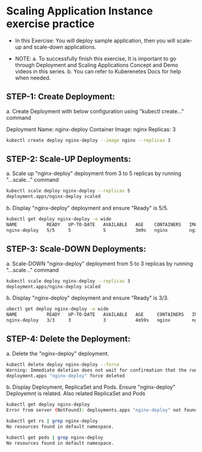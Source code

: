 # Scaling Application Instance **exercise practice**

- In this Exercise:
You will deploy sample application, then you will scale-up and scale-down applications.

- NOTE: 
a. To successfully finish this exercise, It is important to go through Deployment and Scaling Applications Concept and Demo videos in this series.
b. You can refer to Kuberenetes Docs for help when needed.

STEP-1: Create Deployment:
--------------------------
a. Create Deployment with below configuration using "kubectl create..." command

Deployment Name: nginx-deploy
Container Image: nginx
Replicas: 3

```bash
kubectl create deploy nginx-deploy --image nginx --replicas 3
```

STEP-2: Scale-UP Deployments:
-----------------------------
a. Scale up "nginx-deploy" deployment from 3 to 5 replicas by running "...scale..." command

```bash
kubectl scale deploy nginx-deploy --replicas 5
deployment.apps/nginx-deploy scaled
```


b. Display "nginx-deploy" deployment and ensure "Ready" is 5/5.

```bash
kubectl get deploy nginx-deploy -o wide
NAME           READY   UP-TO-DATE   AVAILABLE   AGE    CONTAINERS   IMAGES   SELECTOR
nginx-deploy   5/5     5            5           3m9s   nginx        nginx    app=nginx-deploy
```

STEP-3: Scale-DOWN Deployments:
-------------------------------
a. Scale-DOWN "nginx-deploy" deployment from 5 to 3 replicas by running "...scale..." command

```bash
kubectl scale deploy nginx-deploy --replicas 3
deployment.apps/nginx-deploy scaled
```

b. Display "nginx-deploy" deployment and ensure "Ready" is 3/3.

```bash
ubectl get deploy nginx-deploy -o wide
NAME           READY   UP-TO-DATE   AVAILABLE   AGE     CONTAINERS   IMAGES   SELECTOR
nginx-deploy   3/3     3            3           4m59s   nginx        nginx    app=nginx-deploy
```

STEP-4: Delete the Deployment:
------------------------------
a. Delete the "nginx-deploy" deployment.

```bash
kubectl delete deploy nginx-deploy --force
Warning: Immediate deletion does not wait for confirmation that the running resource has been terminated. The resource may continue to run on the cluster indefinitely.
deployment.apps "nginx-deploy" force deleted
```

b. Display Deployment, ReplicaSet and Pods. Ensure "nginx-deploy" Deployemnt is related. Also related ReplicaSet and Pods

```bash
kubectl get deploy nginx-deploy
Error from server (NotFound): deployments.apps "nginx-deploy" not found

kubectl get rs | grep nginx-deploy
No resources found in default namespace.

kubectl get pods | grep nginx-deploy
No resources found in default namespace.
```
